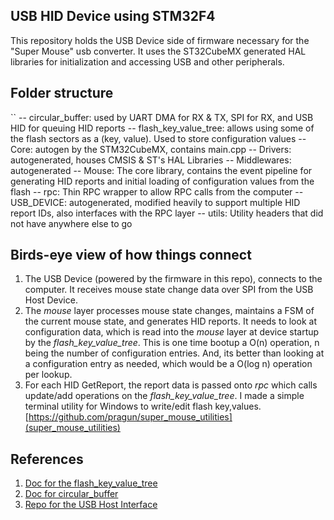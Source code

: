 ## USB HID Device using STM32F4 
This repository holds the USB Device side of firmware necessary for the "Super Mouse" usb converter. It uses the ST32CubeMX generated HAL libraries for initialization and accessing USB and other peripherals.

## Folder structure
``
-- circular_buffer: used by UART DMA for RX & TX, SPI for RX, and USB HID for queuing HID reports
-- flash_key_value_tree: allows using some of the flash sectors as a (key, value). Used to store configuration values 
-- Core: autogen by the STM32CubeMX, contains main.cpp
-- Drivers: autogenerated, houses CMSIS & ST's HAL Libraries
-- Middlewares: autogenerated
-- Mouse: The core library, contains the event pipeline for generating HID reports and initial loading of configuration values from the flash
-- rpc: Thin RPC wrapper to allow RPC calls from the computer
-- USB_DEVICE: autogenerated, modified heavily to support multiple HID report IDs, also interfaces with the RPC layer
-- utils: Utility headers that did not have anywhere else to go

## Birds-eye view of how things connect
1. The USB Device (powered by the firmware in this repo), connects to the computer. It receives mouse state change data over SPI from the USB Host Device. 
2. The *mouse* layer processes mouse state changes, maintains a FSM of the current mouse state, and generates HID reports. It needs to look at configuration data, which is read into the *mouse* layer at device startup by the *flash_key_value_tree*. This is one time bootup a O(n) operation, n being the number of configuration entries. And, its better than looking at a configuration entry as needed, which would be a O(log n) operation per lookup. 
3. For each HID GetReport, the report data is passed onto *rpc* which calls update/add operations on the *flash_key_value_tree*. I made a simple terminal utility for Windows to write/edit flash key,values. [https://github.com/pragun/super_mouse_utilities](super_mouse_utilities)

## References
1. [Doc for the flash_key_value_tree](flash_key_value_tree/flash_readme.md) 
2. [Doc for circular_buffer](circular_buffer/cbuffer_readme.md)
3. [Repo for the USB Host Interface](https://github.com/pragun/super_mouse_stm32f4_usb_host)